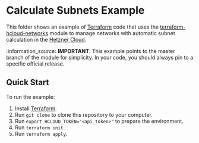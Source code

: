 # Calculate Subnets Example

This folder shows an example of [Terraform](https://www.terraform.io) code that uses the [terraform-hcloud-networks](https://github.com/peterpramb/terraform-hcloud-networks) module to manage networks with automatic subnet calculation in the [Hetzner Cloud](https://www.hetzner.com/cloud).

:information\_source: **IMPORTANT**: This example points to the master branch of the module for simplicity. In your code, you should always pin to a specific official release.


## Quick Start

To run the example:

1. Install [Terraform](https://www.terraform.io).
2. Run `git clone` to clone this repository to your computer.
3. Run `export HCLOUD_TOKEN="<api_token>"` to prepare the environment.
4. Run `terraform init`.
5. Run `terraform apply`.
